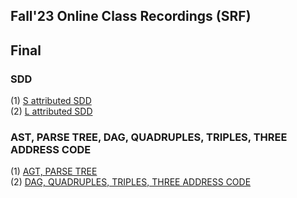 ## Fall'23 Online Class Recordings (SRF) 

## Final 
### SDD
  (1) [S attributed SDD](https://drive.google.com/file/d/1qcfntGYvVSSnxevBgZ8iNBXz3Yxs9Nhs/view?usp=drivesdk) <br/>
  (2) [L attributed SDD](https://drive.google.com/file/d/1qejU96bJpw6lgoTPAmwg6FMfqAdmbORj/view?usp=drivesdk)

### AST, PARSE TREE, DAG, QUADRUPLES, TRIPLES, THREE ADDRESS CODE
  (1) [AGT, PARSE TREE](https://drive.google.com/file/d/1k33MOKNeMMvxVM40srTCNE1eqFx1KbNd/view?usp=drivesdk) <br/>
  (2) [DAG, QUADRUPLES, TRIPLES, THREE ADDRESS CODE](https://drive.google.com/file/d/1h2WtX6wjmI8-073cow0lYyEDfZMxDl94/view?usp=sharing)
